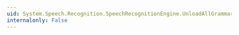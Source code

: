 ```yaml
---
uid: System.Speech.Recognition.SpeechRecognitionEngine.UnloadAllGrammars
internalonly: False
---
```

